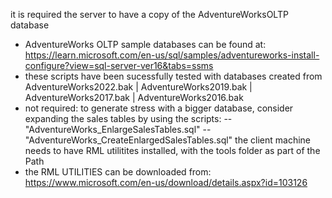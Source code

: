 it is required the server to have a copy of the AdventureWorksOLTP database 
- AdventureWorks OLTP sample databases can be found at: https://learn.microsoft.com/en-us/sql/samples/adventureworks-install-configure?view=sql-server-ver16&tabs=ssms
- these scripts have been sucessfully tested with databases created from AdventureWorks2022.bak |  AdventureWorks2019.bak |  AdventureWorks2017.bak |  AdventureWorks2016.bak
- not required: to generate stress with a bigger database, consider expanding the sales tables by using the scripts:
-- "AdventureWorks_EnlargeSalesTables.sql"
-- "AdventureWorks_CreateEnlargedSalesTables.sql"
the client machine needs to have RML utilitites installed, with the tools folder as part of the Path 
- the RML UTILITIES can be downloaded from: https://www.microsoft.com/en-us/download/details.aspx?id=103126

